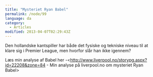 ```yaml
---
title: "Mysteriet Ryan Babel"
permalink: /node/99
language: da
category:
  - Articles
modified: 2013-04-07T02:29:43Z
---
```


Den hollandske kantspiller har både det fysiske og tekniske niveau til at klare sig i Premier League, men hvorfor slår han ikke igennem?

Læs min analyse af Babel her -<http://www.liverpool.no/storypg.aspx?id=22208&zone=84 - Min analyse på liverpool.no om mysteriet Ryan Babel>
